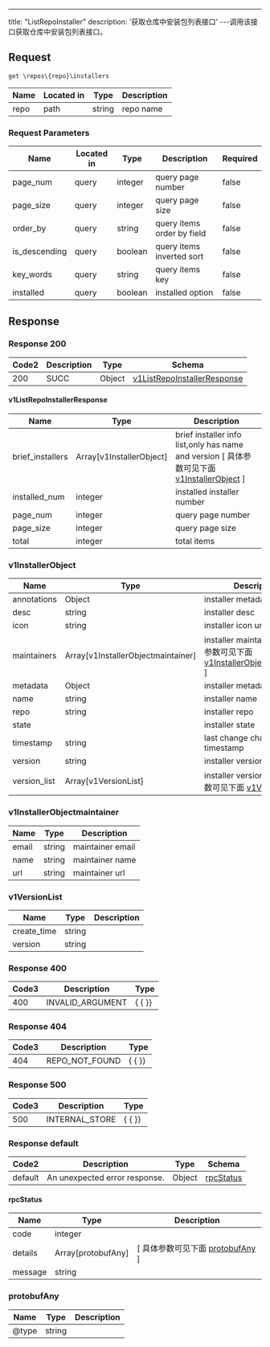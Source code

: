 ---
title: "ListRepoInstaller"
description: '获取仓库中安装包列表接口'
---调用该接口获取仓库中安装包列表接口。



## Request


```
get \repos\{repo}\installers
```

| Name | Located in | Type | Description | 
| ---- | ---------- | ----------- | ----------- | 
| repo | path | string | repo name |  

###  Request Parameters

| Name | Located in | Type | Description |  Required |
| ---- | ---------- | ----------- | ----------- |  ---- |
| page_num | query | integer | query page number |  false |
| page_size | query | integer | query page size |  false |
| order_by | query | string | query items order by field |  false |
| is_descending | query | boolean | query items inverted sort |  false |
| key_words | query | string | query items key |  false |
| installed | query | boolean | installed option |  false |

## Response

### Response  200 
| Code2 | Description | Type | Schema |
| ---- | ----------- | ------ | ------ |
| 200 | SUCC | Object | [v1ListRepoInstallerResponse](#v1ListRepoInstallerResponse) |

#### v1ListRepoInstallerResponse

| Name | Type | Description | 
| ---- | ---- | ----------- |         
| brief_installers | Array[v1InstallerObject] | brief installer info list,only has name and version [ 具体参数可见下面 [v1InstallerObject](#v1InstallerObject) ] |       
| installed_num | integer | installed installer number |      
| page_num | integer | query page number |      
| page_size | integer | query page size |      
| total | integer | total items |   

### v1InstallerObject
| Name | Type | Description | 
| ---- | ---- | ----------- |    
| annotations | Object | installer metadata   |      
| desc | string | installer desc |      
| icon | string | installer icon url |          
| maintainers | Array[v1InstallerObjectmaintainer] | installer maintainers [ 具体参数可见下面 [v1InstallerObjectmaintainer](#v1InstallerObjectmaintainer) ] |      
| metadata | Object | installer metadata   |      
| name | string | installer name |      
| repo | string | installer repo |      
| state |  | installer state |      
| timestamp | string | last change chart timestamp |      
| version | string | installer version |          
| version_list | Array[v1VersionList] | installer version list [ 具体参数可见下面 [v1VersionList](#v1VersionList) ] |    

### v1InstallerObjectmaintainer
| Name | Type | Description | 
| ---- | ---- | ----------- |     
| email | string | maintainer email |      
| name | string | maintainer name |      
| url | string | maintainer url |   

### v1VersionList
| Name | Type | Description | 
| ---- | ---- | ----------- |     
| create_time | string |  |      
| version | string |  |   



### Response  400
| Code3 | Description | Type | 
| ---- | ----------- | ------ | 
| 400 | INVALID_ARGUMENT | {   { }} |

### Response  404
| Code3 | Description | Type | 
| ---- | ----------- | ------ | 
| 404 | REPO_NOT_FOUND | {   { }} |

### Response  500
| Code3 | Description | Type | 
| ---- | ----------- | ------ | 
| 500 | INTERNAL_STORE | {   { }} |

### Response  default 
| Code2 | Description | Type | Schema |
| ---- | ----------- | ------ | ------ |
| default | An unexpected error response. | Object | [rpcStatus](#rpcStatus) |

#### rpcStatus

| Name | Type | Description | 
| ---- | ---- | ----------- |     
| code | integer |  |          
| details | Array[protobufAny] |  [ 具体参数可见下面 [protobufAny](#protobufAny) ] |       
| message | string |  |   

### protobufAny
| Name | Type | Description | 
| ---- | ---- | ----------- |     
| @type | string |  |   



